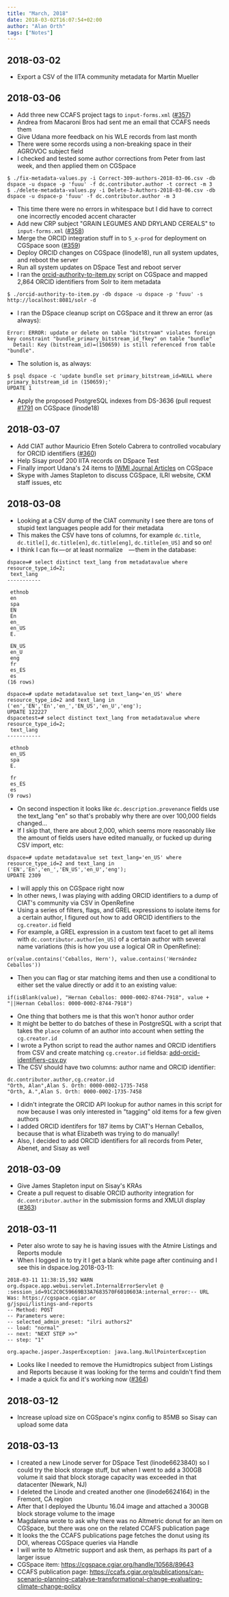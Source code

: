 ```yaml
---
title: "March, 2018"
date: 2018-03-02T16:07:54+02:00
author: "Alan Orth"
tags: ["Notes"]
---
```


## 2018-03-02

- Export a CSV of the IITA community metadata for Martin Mueller

<!--more-->

## 2018-03-06

- Add three new CCAFS project tags to `input-forms.xml` ([#357](https://github.com/ilri/DSpace/pull/357))
- Andrea from Macaroni Bros had sent me an email that CCAFS needs them
- Give Udana more feedback on his WLE records from last month
- There were some records using a non-breaking space in their AGROVOC subject field
- I checked and tested some author corrections from Peter from last week, and then applied them on CGSpace

```
$ ./fix-metadata-values.py -i Correct-309-authors-2018-03-06.csv -db dspace -u dspace -p 'fuuu' -f dc.contributor.author -t correct -m 3      
$ ./delete-metadata-values.py -i Delete-3-Authors-2018-03-06.csv -db dspace -u dspace-p 'fuuu' -f dc.contributor.author -m 3
```

- This time there were no errors in whitespace but I did have to correct one incorrectly encoded accent character
- Add new CRP subject "GRAIN LEGUMES AND DRYLAND CEREALS" to `input-forms.xml` ([#358](https://github.com/ilri/DSpace/pull/358))
- Merge the ORCID integration stuff in to `5_x-prod` for deployment on CGSpace soon ([#359](https://github.com/ilri/DSpace/pull/359))
- Deploy ORCID changes on CGSpace (linode18), run all system updates, and reboot the server
- Run all system updates on DSpace Test and reboot server
- I ran the [orcid-authority-to-item.py](https://gist.github.com/alanorth/24d8081a5dc25e2a4e27e548e7e2389c) script on CGSpace and mapped 2,864 ORCID identifiers from Solr to item metadata

```
$ ./orcid-authority-to-item.py -db dspace -u dspace -p 'fuuu' -s http://localhost:8081/solr -d
```

- I ran the DSpace cleanup script on CGSpace and it threw an error (as always):

```
Error: ERROR: update or delete on table "bitstream" violates foreign key constraint "bundle_primary_bitstream_id_fkey" on table "bundle"
  Detail: Key (bitstream_id)=(150659) is still referenced from table "bundle".
```

- The solution is, as always:
```
$ psql dspace -c 'update bundle set primary_bitstream_id=NULL where primary_bitstream_id in (150659);'
UPDATE 1
```

- Apply the proposed PostgreSQL indexes from DS-3636 (pull request [#1791](https://github.com/DSpace/DSpace/pull/1791/) on CGSpace (linode18)

## 2018-03-07

- Add CIAT author Mauricio Efren Sotelo Cabrera to controlled vocabulary for ORCID identifiers ([#360](https://github.com/ilri/DSpace/pull/360))
- Help Sisay proof 200 IITA records on DSpace Test
- Finally import Udana's 24 items to [IWMI Journal Articles](https://cgspace.cgiar.org/handle/10568/36185) on CGSpace
- Skype with James Stapleton to discuss CGSpace, ILRI website, CKM staff issues, etc

## 2018-03-08

- Looking at a CSV dump of the CIAT community I see there are tons of stupid text languages people add for their metadata
- This makes the CSV have tons of columns, for example `dc.title`, `dc.title[]`, `dc.title[en]`, `dc.title[eng]`, `dc.title[en_US]` and so on!
- I think I can fix — or at least normalize — them in the database:

```
dspace=# select distinct text_lang from metadatavalue where resource_type_id=2;
 text_lang 
-----------
 
 ethnob
 en
 spa
 EN
 En
 en_
 en_US
 E.
 
 EN_US
 en_U
 eng
 fr
 es_ES
 es
(16 rows)

dspace=# update metadatavalue set text_lang='en_US' where resource_type_id=2 and text_lang in ('en','EN','En','en_','EN_US','en_U','eng');
UPDATE 122227
dspacetest=# select distinct text_lang from metadatavalue where resource_type_id=2;
 text_lang
-----------

 ethnob
 en_US
 spa
 E.

 fr
 es_ES
 es
(9 rows)
```

- On second inspection it looks like `dc.description.provenance` fields use the text_lang "en" so that's probably why there are over 100,000 fields changed...
- If I skip that, there are about 2,000, which seems more reasonably like the amount of fields users have edited manually, or fucked up during CSV import, etc:

```
dspace=# update metadatavalue set text_lang='en_US' where resource_type_id=2 and text_lang in ('EN','En','en_','EN_US','en_U','eng');
UPDATE 2309
```

- I will apply this on CGSpace right now
- In other news, I was playing with adding ORCID identifiers to a dump of CIAT's community via CSV in OpenRefine
- Using a series of filters, flags, and GREL expressions to isolate items for a certain author, I figured out how to add ORCID identifiers to the `cg.creator.id` field
- For example, a GREL expression in a custom text facet to get all items with `dc.contributor.author[en_US]` of a certain author with several name variations (this is how you use a logical OR in OpenRefine):

```
or(value.contains('Ceballos, Hern'), value.contains('Hernández Ceballos'))
```

- Then you can flag or star matching items and then use a conditional to either set the value directly or add it to an existing value:

```
if(isBlank(value), "Hernan Ceballos: 0000-0002-8744-7918", value + "||Hernan Ceballos: 0000-0002-8744-7918")
```

- One thing that bothers me is that this won't honor author order
- It might be better to do batches of these in PostgreSQL with a script that takes the `place` column of an author into account when setting the `cg.creator.id`
- I wrote a Python script to read the author names and ORCID identifiers from CSV and create matching `cg.creator.id` fieldsa: [add-orcid-identifiers-csv.py ](https://gist.github.com/alanorth/a49d85cd9c5dea89cddbe809813a7050)
- The CSV should have two columns: author name and ORCID identifier:

```
dc.contributor.author,cg.creator.id
"Orth, Alan",Alan S. Orth: 0000-0002-1735-7458
"Orth, A.",Alan S. Orth: 0000-0002-1735-7458
```

- I didn't integrate the ORCID API lookup for author names in this script for now because I was only interested in "tagging" old items for a few given authors
- I added ORCID identifers for 187 items by CIAT's Hernan Ceballos, because that is what Elizabeth was trying to do manually!
- Also, I decided to add ORCID identifiers for all records from Peter, Abenet, and Sisay as well

## 2018-03-09

- Give James Stapleton input on Sisay's KRAs
- Create a pull request to disable ORCID authority integration for `dc.contributor.author` in the submission forms and XMLUI display ([#363](https://github.com/ilri/DSpace/pull/363))

## 2018-03-11

- Peter also wrote to say he is having issues with the Atmire Listings and Reports module
- When I logged in to try it I get a blank white page after continuing and I see this in dspace.log.2018-03-11:

```
2018-03-11 11:38:15,592 WARN  org.dspace.app.webui.servlet.InternalErrorServlet @ :session_id=91C2C0C59669B33A7683570F6010603A:internal_error:-- URL Was: https://cgspace.cgiar.or
g/jspui/listings-and-reports
-- Method: POST
-- Parameters were:
-- selected_admin_preset: "ilri authors2"
-- load: "normal"
-- next: "NEXT STEP >>"
-- step: "1"

org.apache.jasper.JasperException: java.lang.NullPointerException
```

- Looks like I needed to remove the Humidtropics subject from Listings and Reports because it was looking for the terms and couldn't find them
- I made a quick fix and it's working now ([#364](https://github.com/ilri/DSpace/pull/364))

## 2018-03-12

- Increase upload size on CGSpace's nginx config to 85MB so Sisay can upload some data

## 2018-03-13

- I created a new Linode server for DSpace Test (linode6623840) so I could try the block storage stuff, but when I went to add a 300GB volume it said that block storage capacity was exceeded in that datacenter (Newark, NJ)
- I deleted the Linode and created another one (linode6624164) in the Fremont, CA region
- After that I deployed the Ubuntu 16.04 image and attached a 300GB block storage volume to the image
- Magdalena wrote to ask why there was no Altmetric donut for an item on CGSpace, but there was one on the related CCAFS publication page
- It looks the the CCAFS publications page fetches the donut using its DOI, whereas CGSpace queries via Handle
- I will write to Altmetric support and ask them, as perhaps its part of a larger issue
- CGSpace item: https://cgspace.cgiar.org/handle/10568/89643
- CCAFS publication page: https://ccafs.cgiar.org/publications/can-scenario-planning-catalyse-transformational-change-evaluating-climate-change-policy
